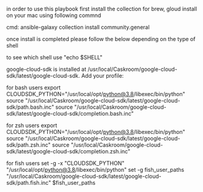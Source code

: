 in order to use this playbook first install the collection for brew, gloud install on your mac using following commnd

cmd: ansible-galaxy collection install community.general


once install is completed please follow the below depending on the type of shell

to see which shell use "echo $SHELL"

google-cloud-sdk is installed at /usr/local/Caskroom/google-cloud-sdk/latest/google-cloud-sdk. Add your profile:

  for bash users
    export CLOUDSDK_PYTHON="/usr/local/opt/python@3.8/libexec/bin/python"
    source "/usr/local/Caskroom/google-cloud-sdk/latest/google-cloud-sdk/path.bash.inc"
    source "/usr/local/Caskroom/google-cloud-sdk/latest/google-cloud-sdk/completion.bash.inc"

  for zsh users
    export CLOUDSDK_PYTHON="/usr/local/opt/python@3.8/libexec/bin/python"
    source "/usr/local/Caskroom/google-cloud-sdk/latest/google-cloud-sdk/path.zsh.inc"
    source "/usr/local/Caskroom/google-cloud-sdk/latest/google-cloud-sdk/completion.zsh.inc"

  for fish users
    set -g -x "CLOUDSDK_PYTHON" "/usr/local/opt/python@3.8/libexec/bin/python"
    set -g fish_user_paths "/usr/local/Caskroom/google-cloud-sdk/latest/google-cloud-sdk/path.fish.inc" $fish_user_paths